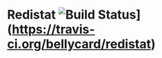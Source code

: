 # Redistat ![Build Status](https://travis-ci.org/bellycard/redistat.png?branch=master)](https://travis-ci.org/bellycard/redistat)
